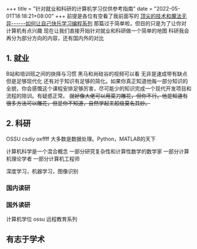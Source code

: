 +++
title = "针对就业和科研的计算机学习仅供参考指南"
date = "2022-05-01T18:18:21+08:00"
+++
前提是各位有空看了我前面写的	[顶尖的技术和魔法无异------如何让自己快乐学习编程系列](https://www.yuque.com/u693751/woygo8/vptzz21kpl95q4bz)
那篇过于简单啦，但目的只是为了让你对计算机有点兴趣
现在让我们直接开始针对就业和科研做一个简单的地图
科研我会再分为部分方向的内容，还有国内外的对比


## 1. 就业
B站和培训班之间的抉择与习惯
黑马和尚硅谷的视频可以看
无非是速成带有缺点
但是足够现代化
还有对于知识有足够的简化。如果你真正知道他每一部分知识的全貌，你会感慨这个课程安排足够厉害，尽可能少的知识完成一个现代开发项目和流程的陪训。有疑惑正常。
~~就好像大佬可以用菜刀雕花，但你不行。他是知道有很多方法可以雕花，但是你不知道，自然学起来超级莫名其妙。~~


## 2. 科研
OSSU
csdiy 
oxffff
大多数是数据处理。Python，MATLAB的天下

计算机科学是一个混合概念
一部分研究复杂性和计算性数学的数学家
一部分计算机理论学者
一部分计算机工程师

深度学习，机器学习，图像识别

### 国内读研


### 国外读研
计算机学位
ossu 
远程教育系列




## 有志于学术

